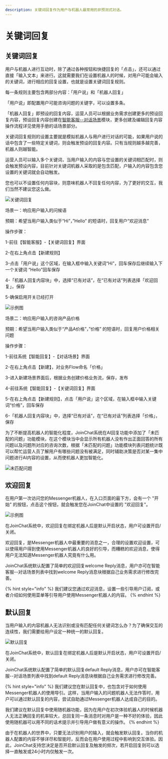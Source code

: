 ```yaml
---
description: 关键词回复作为用户与机器人最常用的非预测式对话。
---
```


# 关键词回复

## 关键词回复

用户与机器人进行互动时，除了通过各种按钮和快捷回复的「点击」，还可以通过直接「输入文本」来进行。这就需要我们在设置机器人的时候，对用户可能会输入的关键词，进行相应的回复设置，也就是设置关键词回复规则。

每一条规则主要包含两部分内容：「用户说」和「机器人回复」

「用户说」即配置用户可能咨询问题的关键字，可以设置多条。

「机器人回复」即预设的回复内容，运营人员可以根据业务需求创建更多的预设回复内容，预设回复内容创建在[智能客服--对话场景](xiao-xi-guan-li.md)模块，更多创建及编辑回复内容操作流程详见使用手册的话场景部分。

关键词回复规则的设置主要就是模拟机器人与用户进行对话的可能，如果用户说的话中包含了一些特定关键词，则会触发预设的回复内容。只有当规则越多越完善，机器人则越智能。

运营人员可以输入多个关键词，当用户输入的内容与您设置的关键词相匹配时，则会触发预设内容，目前针对关键词机器人采取的是包含匹配，户输入的内容包含您设置的关键词就会自动触发。

您也可以不设置任何内容块，则意味机器人不回复任何内容，为了更好的交互，我们当然不建议您这么做。

![&#x5173;&#x952E;&#x8BCD;&#x56DE;&#x590D;](../.gitbook/assets/image%20%28206%29.png)

场景一：响应用户输入的问候语

预期：希望当用户输入类似于“Hi”，”Hello” 的短语时，回复用户“欢迎消息”

操作步骤：

1-前往【智能客服】-【关键词回复】界面

2-在右上角点击【新建规则】

3-点击「用户说」这个区域，在输入框中输入关键词“Hi”，回车保存后继续输入下一个关键词 “Hello”回车保存 

4-「机器人回复内容块」中，选择“已有对话”，在“已有对话”列表选择「欢迎回复」，保存 

5-确保启用开关已经打开

![&#x793A;&#x4F8B;&#x56FE;](../.gitbook/assets/image%20%28137%29.png)

场景二：响应用户输入的咨询产品价格

预期：希望当用户输入类似于“产品A价格”，”价格” 的短语时，回复用户价格相关问题

操作步骤：

1-前往系统【智能回复】-【对话场景】界面

2-在右上角点击【新建】，对业务Flow命名「价格」

3-进入新建场景界面后，根据业务创建价格业务流，保存，发布

4-前往系统【智能回复】-【关键词回复】界面

5-在右上角点击【新建规则】，点击「用户说」这个区域，在输入框中输入关键词“价格”，回车保存

6-「机器人回复内容块」中，选择“已有对话”，在“已有对话”列表选择「价格」，保存

为了不断提高机器人的智能化程度，JoinChat系统在AI回复功能中添加了「未匹配的问题」功能模块，在这个模块当中会显示所有机器人没有作出正面回答的所有问题以及问题所对应的咨询次数，根据「未匹配的问题」功能模块列表问题统计既可以帮忙运营人员了解用户有哪些问题没有被满足，同时辅助决策是否对某一集中问题进行AI内容的设置，从而使机器人更加智能化。

![&#x672A;&#x5339;&#x914D;&#x95EE;&#x9898;](../.gitbook/assets/image%20%281%29.png)

## 欢迎回复

在用户第一次访问您的Messenger机器人，在入口页面的最下方，会有一个 "开始" 的按钮，点击这个按钮，就会触发您在JoinChat中设置的 "欢迎回复"。

![&#x793A;&#x4F8B;&#x56FE;](../.gitbook/assets/image%20%2872%29.png)

在JoinChat系统中，欢迎回复在绑定机器人后是默认开启状态，用户可设置开启/关闭。

欢迎回复，是Messenger机器人中最重要的消息之一，合理的设置欢迎设置，可以使得用户得到使用Messenger机器人的良好的引导，而糟糕的欢迎消息，使得用户无法知道Messenger机器人究竟有什么用。

JoinChat系统默认配置了简单的欢迎回复welcome Reply消息，用户亦可在智能客服--对话场景列表中找到welcome Reply消息块根据自己业务需求进行修改完善。

{% hint style="info" %}
我们建议您通过欢迎消息，设置一些引导用户订阅，或者介绍如何使用菜单等引导用户使用Messenger机器人的内容。
{% endhint %}

## 默认回复

当用户输入的内容机器人无法识别或没有匹配任何关键词怎么办？为了确保交互的连续性，我们需要给用户设定一种统一的默认回复。

![&#x9ED8;&#x8BA4;&#x56DE;&#x590D;](../.gitbook/assets/image%20%2880%29.png)

在JoinChat系统中，默认回复在绑定机器人后是默认开启状态，用户可设置开启/关闭。 

JoinChat系统默认配置了简单的默认回复default Reply消息，用户亦可在智能客服--对话场景列表中找到default Reply消息块根据自己业务需求进行修改完善。

{% hint style="info" %}
我们建议您在默认回复中，也包含对于如何使用Messenger机器人的使用导引。这样，当用户输入的问题机器人无法作答时，用户可以通过默认回复的内容，尝试自助通过Messenger机器人达成自己的目的。

我们建议在默认回复中使用随机器功能，因为在用户在初次体验机器人的时候机器人无法正确回复的机率较大，总回复同一条消息时对用户是一种不好的体验，因此使用随机器可以用不同的话术提示并引导用户做有意义的操作。
{% endhint %}

由于在机器人的世界中，只要无法识别用户的输入，就会触发默认回复。当你的机器人配置的内容不够详尽和智能时，反而会在用户使用过程中影响到交互体验。因此，JoinChat支持您决定是否开启默认回复及触发的频次，若开启回复则可以选择一直触发或24小时内仅触发一次。



